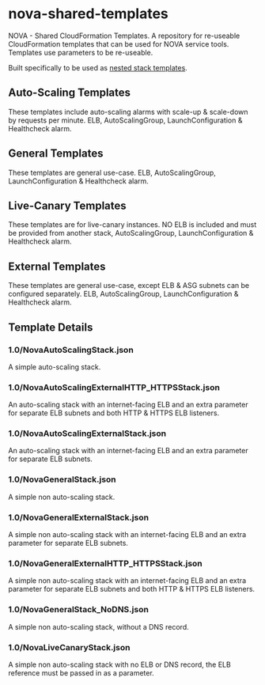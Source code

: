 # nova-shared-templates

NOVA - Shared CloudFormation Templates. A repository for re-useable CloudFormation
templates that can be used for NOVA service tools. Templates use parameters to be re-useable.

Built specifically to be used as [nested stack templates](https://blogs.aws.amazon.com/application-management/post/Tx1T9JYQOS8AB9I/Use-Nested-Stacks-to-Create-Reusable-Templates-and-Support-Role-Specialization).

## Auto-Scaling Templates

These templates include auto-scaling alarms with scale-up & scale-down by requests per minute. ELB, AutoScalingGroup, LaunchConfiguration & Healthcheck alarm.

## General Templates

These templates are general use-case. ELB, AutoScalingGroup, LaunchConfiguration & Healthcheck alarm.

## Live-Canary Templates

These templates are for live-canary instances. NO ELB is included and must be provided from another stack, AutoScalingGroup, LaunchConfiguration & Healthcheck alarm.

## External Templates

These templates are general use-case, except ELB & ASG subnets can be configured separately. ELB, AutoScalingGroup, LaunchConfiguration & Healthcheck alarm.

## Template Details

### 1.0/NovaAutoScalingStack.json

A simple auto-scaling stack.

### 1.0/NovaAutoScalingExternalHTTP_HTTPSStack.json

An auto-scaling stack with an internet-facing ELB and an extra parameter for separate ELB subnets
and both HTTP & HTTPS ELB listeners.

### 1.0/NovaAutoScalingExternalStack.json

An auto-scaling stack with an internet-facing ELB and an extra parameter for separate ELB subnets.

### 1.0/NovaGeneralStack.json

A simple non auto-scaling stack.

### 1.0/NovaGeneralExternalStack.json

A simple non auto-scaling stack with an internet-facing ELB and an extra parameter for separate ELB subnets.

### 1.0/NovaGeneralExternalHTTP_HTTPSStack.json

A simple non auto-scaling stack with an internet-facing ELB and an extra parameter for separate ELB subnets
and both HTTP & HTTPS ELB listeners.

### 1.0/NovaGeneralStack_NoDNS.json

A simple non auto-scaling stack, without a DNS record.

### 1.0/NovaLiveCanaryStack.json

A simple non auto-scaling stack with no ELB or DNS record, the ELB reference must be passed in as a parameter.
